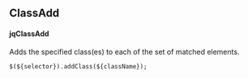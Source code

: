 ## ClassAdd
#### jqClassAdd
Adds the specified class(es) to each of the set of matched elements.
```
$(${selector}).addClass(${className});
```